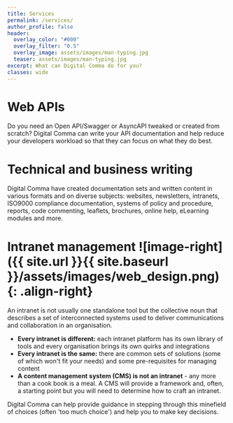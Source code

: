 ```yaml
---
title: Services
permalink: /services/
author_profile: false
header:
  overlay_color: "#000"
  overlay_filter: "0.5"
  overlay_image: assets/images/man-typing.jpg
  teaser: assets/images/man-typing.jpg
excerpt: What can Digital Comma do for you?
classes: wide
---
```


# Web APIs

Do you need an Open API/Swagger or AsyncAPI tweaked or created from scratch? Digital Comma can write your API documentation and help reduce your developers workload so that they can focus on what they do best.

# Technical and business writing

Digital Comma have created documentation sets and written content in various formats and on diverse subjects: websites, newsletters, intranets, ISO9000 compliance documentation, systems of policy and procedure, reports, code commenting, leaflets, brochures, online help, eLearning modules and more.

# Intranet management ![image-right]({{ site.url }}{{ site.baseurl }}/assets/images/web_design.png){: .align-right}

An intranet is not usually one standalone tool but the collective noun that describes a set of interconnected systems used to deliver communications and collaboration in an organisation. 

- **Every intranet is different:** each intranet platform has its own library of tools and every organisation brings its own quirks and integrations
- **Every intranet is the same:** there are common sets of solutions (some of which won't fit your needs) and some pre-requisites for managing content
- **A content management system (CMS) is not an intranet** - any more than a cook book is a meal. A CMS will provide a framework and, often, a starting point but you will need to determine how to craft an intranet.

Digital Comma can help provide guidance in stepping through this minefield of choices (often 'too much choice') and help you to make key decisions.